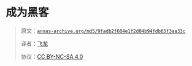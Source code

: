 # 成为黑客

> 原文：[`annas-archive.org/md5/9fadb2f604e1f2d04b94fdb65f3aa33c`](https://annas-archive.org/md5/9fadb2f604e1f2d04b94fdb65f3aa33c)
> 
> 译者：[飞龙](https://github.com/wizardforcel)
> 
> 协议：[CC BY-NC-SA 4.0](http://creativecommons.org/licenses/by-nc-sa/4.0/)

